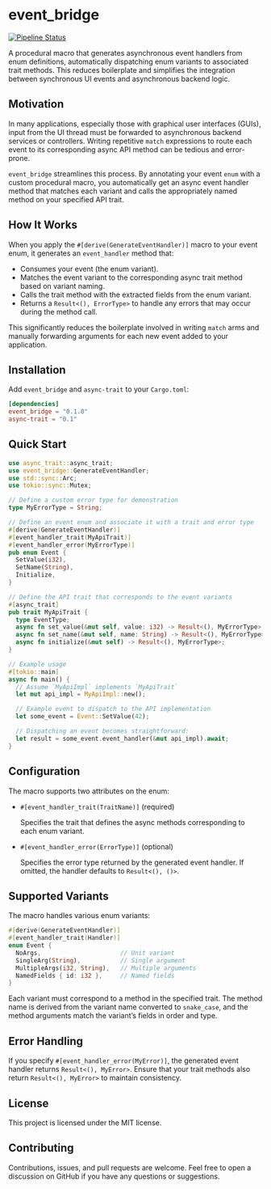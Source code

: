 # event_bridge
[![Pipeline Status](https://github.com/mat-kie/event_bridge/actions/workflows/rust.yml/badge.svg)](https://github.com/mat-kie/event_bridge/actions/workflows/rust.yml)

A procedural macro that generates asynchronous event handlers from enum
definitions, automatically dispatching enum variants to associated trait
methods. This reduces boilerplate and simplifies the integration between
synchronous UI events and asynchronous backend logic.

## Motivation

In many applications, especially those with graphical user interfaces (GUIs),
input from the UI thread must be forwarded to asynchronous backend services or
controllers. Writing repetitive `match` expressions to route each event to its
corresponding async API method can be tedious and error-prone.

`event_bridge` streamlines this process. By annotating your event `enum` with a
custom procedural macro, you automatically get an async event handler method
that matches each variant and calls the appropriately named method on your
specified API trait.

## How It Works

When you apply the `#[derive(GenerateEventHandler)]` macro to your event enum,
it generates an `event_handler` method that:

- Consumes your event (the enum variant).
- Matches the event variant to the corresponding async trait method based on variant naming.
- Calls the trait method with the extracted fields from the enum variant.
- Returns a `Result<(), ErrorType>` to handle any errors that may occur during the method call.

This significantly reduces the boilerplate involved in writing `match` arms and
manually forwarding arguments for each new event added to your application.

## Installation

Add `event_bridge` and `async-trait` to your `Cargo.toml`:

```toml
[dependencies]
event_bridge = "0.1.0"
async-trait = "0.1"
```

## Quick Start

```rust
use async_trait::async_trait;
use event_bridge::GenerateEventHandler;
use std::sync::Arc;
use tokio::sync::Mutex;

// Define a custom error type for demonstration
type MyErrorType = String;

// Define an event enum and associate it with a trait and error type
#[derive(GenerateEventHandler)]
#[event_handler_trait(MyApiTrait)]
#[event_handler_error(MyErrorType)]
pub enum Event {
  SetValue(i32),
  SetName(String),
  Initialize,
}

// Define the API trait that corresponds to the event variants
#[async_trait]
pub trait MyApiTrait {
  type EventType;
  async fn set_value(&mut self, value: i32) -> Result<(), MyErrorType>;
  async fn set_name(&mut self, name: String) -> Result<(), MyErrorType>;
  async fn initialize(&mut self) -> Result<(), MyErrorType>;
}

// Example usage
#[tokio::main]
async fn main() {
  // Assume `MyApiImpl` implements `MyApiTrait`
  let mut api_impl = MyApiImpl::new();

  // Example event to dispatch to the API implementation
  let some_event = Event::SetValue(42);

  // Dispatching an event becomes straightforward:
  let result = some_event.event_handler(&mut api_impl).await;
}
```

## Configuration

The macro supports two attributes on the enum:

- `#[event_handler_trait(TraitName)]` (required)
  
  Specifies the trait that defines the async methods corresponding to each enum
  variant.

- `#[event_handler_error(ErrorType)]` (optional)
  
  Specifies the error type returned by the generated event handler. If omitted,
  the handler defaults to `Result<(), ()>`.

## Supported Variants

The macro handles various enum variants:

```rust
#[derive(GenerateEventHandler)]
#[event_handler_trait(Handler)]
enum Event {
  NoArgs,                      // Unit variant
  SingleArg(String),           // Single argument
  MultipleArgs(i32, String),   // Multiple arguments
  NamedFields { id: i32 },     // Named fields
}
```

Each variant must correspond to a method in the specified trait. The method name
is derived from the variant name converted to `snake_case`, and the method
arguments match the variant’s fields in order and type.

## Error Handling

If you specify `#[event_handler_error(MyError)]`, the generated event handler
returns `Result<(), MyError>`. Ensure that your trait methods also return
`Result<(), MyError>` to maintain consistency.

## License

This project is licensed under the MIT license.

## Contributing

Contributions, issues, and pull requests are welcome. Feel free to open a
discussion on GitHub if you have any questions or suggestions.